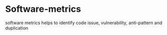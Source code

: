 # Software-metrics
software metrics helps to identify code issue, vulnerability, anti-pattern and duplication
